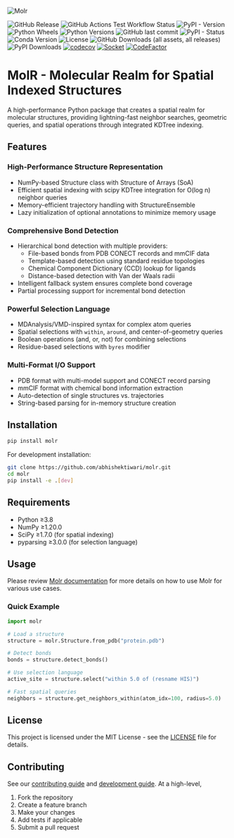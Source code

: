 ![Molr](molr.png)

![GitHub Release](https://img.shields.io/github/v/release/abhishektiwari/molr)
![GitHub Actions Test Workflow Status](https://img.shields.io/github/actions/workflow/status/abhishektiwari/molr/test.yml?label=tests)
![PyPI - Version](https://img.shields.io/pypi/v/molr)
![Python Wheels](https://img.shields.io/pypi/wheel/molr)
![Python Versions](https://img.shields.io/pypi/pyversions/molr?logo=python&logoColor=white)
![GitHub last commit](https://img.shields.io/github/last-commit/abhishektiwari/molr)
![PyPI - Status](https://img.shields.io/pypi/status/molr)
![Conda Version](https://img.shields.io/conda/v/molr/molr)
![License](https://img.shields.io/github/license/abhishektiwari/molr)
![GitHub Downloads (all assets, all releases)](https://img.shields.io/github/downloads/abhishektiwari/molr/total?label=GitHub%20Downloads)
![PyPI Downloads](https://img.shields.io/pepy/dt/molr?label=PyPI%20Downloads)
[![codecov](https://codecov.io/gh/abhishektiwari/molr/graph/badge.svg?token=QSKYLB3M1V)](https://codecov.io/gh/abhishektiwari/molr)
[![Socket](https://socket.dev/api/badge/pypi/package/molr/0.0.2?artifact_id=py3-none-any-whl)](https://socket.dev/pypi/package/molr/overview/0.0.2/py3-none-any-whl)
[![CodeFactor](https://www.codefactor.io/repository/github/abhishektiwari/molr/badge/main)](https://www.codefactor.io/repository/github/abhishektiwari/molr/overview/main)

# MolR - Molecular Realm for Spatial Indexed Structures

A high-performance Python package that creates a spatial realm for molecular structures, providing lightning-fast neighbor searches, geometric queries, and spatial operations through integrated KDTree indexing.


## Features

### High-Performance Structure Representation
- NumPy-based Structure class with Structure of Arrays (SoA)
- Efficient spatial indexing with scipy KDTree integration for O(log n) neighbor queries
- Memory-efficient trajectory handling with StructureEnsemble
- Lazy initialization of optional annotations to minimize memory usage

### Comprehensive Bond Detection

- Hierarchical bond detection with multiple providers:
  - File-based bonds from PDB CONECT records and mmCIF data
  - Template-based detection using standard residue topologies
  - Chemical Component Dictionary (CCD) lookup for ligands
  - Distance-based detection with Van der Waals radii
- Intelligent fallback system ensures complete bond coverage
- Partial processing support for incremental bond detection

### Powerful Selection Language
- MDAnalysis/VMD-inspired syntax for complex atom queries
- Spatial selections with `within`, `around`, and center-of-geometry queries
- Boolean operations (and, or, not) for combining selections
- Residue-based selections with `byres` modifier

### Multi-Format I/O Support
- PDB format with multi-model support and CONECT record parsing
- mmCIF format with chemical bond information extraction
- Auto-detection of single structures vs. trajectories
- String-based parsing for in-memory structure creation

## Installation

```bash
pip install molr
```

For development installation:
```bash
git clone https://github.com/abhishektiwari/molr.git
cd molr
pip install -e .[dev]
```

## Requirements

- Python ≥3.8
- NumPy ≥1.20.0
- SciPy ≥1.7.0 (for spatial indexing)
- pyparsing ≥3.0.0 (for selection language)

## Usage

Please review [Molr documentation](https://hbat.abhishek-tiwari.com/) for more details on how to use Molr for various use cases.

### Quick Example

```python
import molr

# Load a structure
structure = molr.Structure.from_pdb("protein.pdb")

# Detect bonds
bonds = structure.detect_bonds()

# Use selection language
active_site = structure.select("within 5.0 of (resname HIS)")

# Fast spatial queries
neighbors = structure.get_neighbors_within(atom_idx=100, radius=5.0)
```


## License

This project is licensed under the MIT License - see the [LICENSE](LICENSE) file for details.

## Contributing 

See our [contributing guide](CONTRIBUTING.md) and [development guide](https://hbat.abhishek-tiwari.com/development). At a high-level,

1. Fork the repository
2. Create a feature branch
3. Make your changes
4. Add tests if applicable
5. Submit a pull request